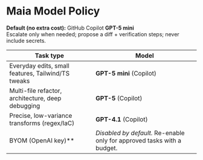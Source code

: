 ﻿# Maia Model Policy

**Default (no extra cost):** GitHub Copilot **GPT-5 mini**  
Escalate only when needed; propose a diff + verification steps; never include secrets.

| Task type | Model |
|---|---|
| Everyday edits, small features, Tailwind/TS tweaks | **GPT-5 mini** (Copilot) |
| Multi-file refactor, architecture, deep debugging | **GPT-5** (Copilot) |
| Precise, low-variance transforms (regex/IaC) | **GPT-4.1** (Copilot) |
| BYOM (OpenAI key)** | *Disabled by default.* Re-enable only for approved tasks with a budget. |
